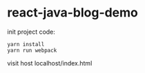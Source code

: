 # react-java-blog-demo

init project code:
```shell
yarn install
yarn run webpack
```

visit host localhost/index.html